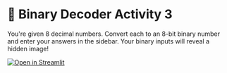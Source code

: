# 🧠 Binary Decoder Activity 3

You're given 8 decimal numbers. Convert each to an 8-bit binary number and enter your answers in the sidebar.
Your binary inputs will reveal a hidden image!

[![Open in Streamlit](https://static.streamlit.io/badges/streamlit_badge_black_white.svg)](https://binary-image-3.streamlit.app/)
